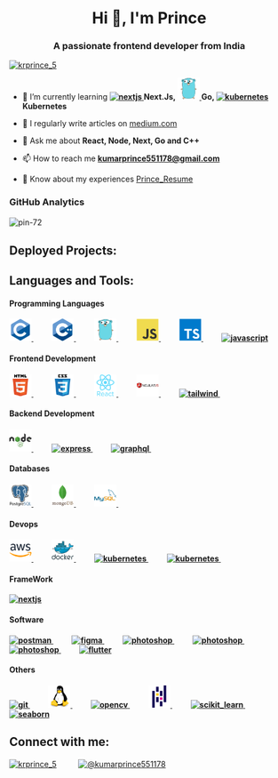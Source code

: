 <h1 align="center">Hi 👋, I'm Prince</h1>
<h3 align="center">A passionate frontend developer from India</h3>

<p align="left"> <a href="https://twitter.com/krprince_5" target="blank"><img src="https://img.shields.io/twitter/follow/krprince_5?logo=twitter&style=for-the-badge" alt="krprince_5" /></a> </p>

- 🌱 I’m currently learning **<a href="https://nextjs.org/" target="_blank" rel="noreferrer"> <img src="https://asset.brandfetch.io/id2alue-rx/iduLChSb1a.jpeg" alt="nextjs" width="40" height="40"/> </a> Next.Js, <a href="https://golang.org" target="_blank" rel="noreferrer"> <img src="https://raw.githubusercontent.com/devicons/devicon/master/icons/go/go-original.svg" alt="go" width="40" height="40"/> </a> Go, <a href="https://kubernetes.io" target="_blank" rel="noreferrer"> <img src="https://www.vectorlogo.zone/logos/kubernetes/kubernetes-icon.svg" alt="kubernetes" width="40" height="40"/> </a>Kubernetes**

- 📝 I regularly write articles on [medium.com](https://medium.com/@kumarprince551178)

- 💬 Ask me about **React, Node, Next, Go and C++**

- 📫 How to reach me **kumarprince551178@gmail.com**

- 📄 Know about my experiences [Prince_Resume](https://drive.google.com/file/d/10MUCtu8fKcq6JSo5g-d8K6HkHj3VD7Ff/view?usp=drive_link)

### GitHub Analytics
<p><img align="center" src="https://github-readme-stats.vercel.app/api/top-langs?username=ping-72&show_icons=true&locale=en&layout=compact" alt="pin-72" /></p>

<!-- BLOG-POST-LIST:START -->
<!-- BLOG-POST-LIST:END -->



<h2 align="left">Deployed Projects:</h2>



<h2 align="left">Languages and Tools:</h2>

<h4 align="left">Programming Languages<h4>
<a href="https://www.cprogramming.com/" target="_blank" rel="noreferrer"> <img src="https://raw.githubusercontent.com/devicons/devicon/master/icons/c/c-original.svg" alt="c" width="40" height="40"/> </a> 
&nbsp&nbsp&nbsp&nbsp&nbsp&nbsp&nbsp&nbsp&nbsp
<a href="https://www.w3schools.com/cpp/" target="_blank" rel="noreferrer"> <img src="https://raw.githubusercontent.com/devicons/devicon/master/icons/cplusplus/cplusplus-original.svg" alt="cplusplus" width="40" height="40"/> </a>
&nbsp&nbsp&nbsp&nbsp&nbsp&nbsp&nbsp&nbsp&nbsp
<a href="https://golang.org" target="_blank" rel="noreferrer"> <img src="https://raw.githubusercontent.com/devicons/devicon/master/icons/go/go-original.svg" alt="go" width="40" height="40"/> </a>
&nbsp&nbsp&nbsp&nbsp&nbsp&nbsp&nbsp&nbsp&nbsp
<a href="https://developer.mozilla.org/en-US/docs/Web/JavaScript" target="_blank" rel="noreferrer"> <img src="https://raw.githubusercontent.com/devicons/devicon/master/icons/javascript/javascript-original.svg" alt="javascript" width="40" height="40"/> </a> 
&nbsp&nbsp&nbsp&nbsp&nbsp&nbsp&nbsp&nbsp&nbsp
<a href="https://www.typescriptlang.org/" target="_blank" rel="noreferrer"> <img src="https://raw.githubusercontent.com/devicons/devicon/master/icons/typescript/typescript-original.svg" alt="typescript" width="40" height="40"/> </a> 
&nbsp&nbsp&nbsp&nbsp&nbsp&nbsp&nbsp&nbsp&nbsp
<a href="https://developer.mozilla.org/en-US/docs/Web/JavaScript" target="_blank" rel="noreferrer"> <img src="https://upload.wikimedia.org/wikipedia/commons/thumb/c/c3/Python-logo-notext.svg/1869px-Python-logo-notext.svg.png" alt="javascript" width="40" height="40"/> </a> 

  
<h4 align="left">Frontend Development<h4>
<a href="https://www.w3.org/html/" target="_blank" rel="noreferrer"> <img src="https://raw.githubusercontent.com/devicons/devicon/master/icons/html5/html5-original-wordmark.svg" alt="html5" width="40" height="40"/> </a> 
&nbsp&nbsp&nbsp&nbsp&nbsp&nbsp&nbsp&nbsp&nbsp
 <a href="https://www.w3schools.com/css/" target="_blank" rel="noreferrer"> <img src="https://raw.githubusercontent.com/devicons/devicon/master/icons/css3/css3-original-wordmark.svg" alt="css3" width="40" height="40"/> </a> 
&nbsp&nbsp&nbsp&nbsp&nbsp&nbsp&nbsp&nbsp&nbsp
<a href="https://reactjs.org/" target="_blank" rel="noreferrer"> <img src="https://raw.githubusercontent.com/devicons/devicon/master/icons/react/react-original-wordmark.svg" alt="react" width="40" height="40"/> </a> 
&nbsp&nbsp&nbsp&nbsp&nbsp&nbsp&nbsp&nbsp&nbsp
<a href="https://angular.io" target="_blank" rel="noreferrer"> <img src="https://raw.githubusercontent.com/devicons/devicon/master/icons/angularjs/angularjs-original-wordmark.svg" alt="angularjs" width="40" height="40"/> </a>
&nbsp&nbsp&nbsp&nbsp&nbsp&nbsp&nbsp&nbsp&nbsp
<a href="https://tailwindcss.com/" target="_blank" rel="noreferrer"> <img src="https://www.vectorlogo.zone/logos/tailwindcss/tailwindcss-icon.svg" alt="tailwind" width="40" height="40"/> </a>
&nbsp&nbsp&nbsp&nbsp&nbsp&nbsp&nbsp&nbsp&nbsp


<h4 align="left">Backend Development<h4>
<a href="https://nodejs.org" target="_blank" rel="noreferrer"> <img src="https://raw.githubusercontent.com/devicons/devicon/master/icons/nodejs/nodejs-original-wordmark.svg" alt="nodejs"  height="40"/> </a>
&nbsp&nbsp&nbsp&nbsp&nbsp&nbsp&nbsp&nbsp&nbsp
<a href="https://expressjs.com" target="_blank" rel="noreferrer"> <img src="https://encrypted-tbn0.gstatic.com/images?q=tbn:ANd9GcSzvhZCG5v-G7BOPv8RCuFYrxNu5pgJts4v3A&s" alt="express" width="40" height="40"/> </a>
&nbsp&nbsp&nbsp&nbsp&nbsp&nbsp&nbsp&nbsp&nbsp
<a href="https://graphql.org" target="_blank" rel="noreferrer"> <img src="https://www.vectorlogo.zone/logos/graphql/graphql-icon.svg" alt="graphql" width="40" height="40"/> </a> 
&nbsp&nbsp&nbsp&nbsp&nbsp&nbsp&nbsp&nbsp&nbsp
&nbsp&nbsp&nbsp&nbsp&nbsp&nbsp&nbsp&nbsp&nbsp

  
<h4 align="left">Databases<h4>
<a href="https://www.postgresql.org" target="_blank" rel="noreferrer"> <img src="https://raw.githubusercontent.com/devicons/devicon/master/icons/postgresql/postgresql-original-wordmark.svg" alt="postgresql" width="40" height="40"/> </a>
&nbsp&nbsp&nbsp&nbsp&nbsp&nbsp&nbsp&nbsp&nbsp
<a href="https://www.mongodb.com/" target="_blank" rel="noreferrer"> <img src="https://raw.githubusercontent.com/devicons/devicon/master/icons/mongodb/mongodb-original-wordmark.svg" alt="mongodb" width="40" height="40"/> </a>
&nbsp&nbsp&nbsp&nbsp&nbsp&nbsp&nbsp&nbsp&nbsp
<a href="https://www.mysql.com/" target="_blank" rel="noreferrer"> <img src="https://raw.githubusercontent.com/devicons/devicon/master/icons/mysql/mysql-original-wordmark.svg" alt="mysql" width="40" height="40"/> </a>
&nbsp&nbsp&nbsp&nbsp&nbsp&nbsp&nbsp&nbsp&nbsp
&nbsp&nbsp&nbsp&nbsp&nbsp&nbsp&nbsp&nbsp&nbsp

  
<h4 align="left">Devops<h4>
<a href="https://aws.amazon.com" target="_blank" rel="noreferrer"> <img src="https://raw.githubusercontent.com/devicons/devicon/master/icons/amazonwebservices/amazonwebservices-original-wordmark.svg" alt="aws" width="40" height="40"/> </a>  &nbsp&nbsp&nbsp&nbsp&nbsp&nbsp&nbsp&nbsp&nbsp
<a href="https://www.docker.com/" target="_blank" rel="noreferrer"> <img src="https://raw.githubusercontent.com/devicons/devicon/master/icons/docker/docker-original-wordmark.svg" alt="docker" width="40" height="40"/> </a>
&nbsp&nbsp&nbsp&nbsp&nbsp&nbsp&nbsp&nbsp&nbsp
<a href="https://kubernetes.io" target="_blank" rel="noreferrer"> <img src="https://www.vectorlogo.zone/logos/kubernetes/kubernetes-icon.svg" alt="kubernetes" width="40" height="40"/> </a>
&nbsp&nbsp&nbsp&nbsp&nbsp&nbsp&nbsp&nbsp&nbsp
<a href="https://kubernetes.io" target="_blank" rel="noreferrer"> <img src="https://www.vectorlogo.zone/logos/kubernetes/kubernetes-icon.svg" alt="kubernetes" width="40" height="40"/> </a>
&nbsp&nbsp&nbsp&nbsp&nbsp&nbsp&nbsp&nbsp&nbsp

  
<h4 align="left">FrameWork<h4>
<a href="https://nextjs.org/" target="_blank" rel="noreferrer"> <img src="https://asset.brandfetch.io/id2alue-rx/iduLChSb1a.jpeg" alt="nextjs" width="40" height="40"/> </a>


  
<h4 align="left">Software<h4>
<a href="https://postman.com" target="_blank" rel="noreferrer"> <img src="https://www.vectorlogo.zone/logos/getpostman/getpostman-icon.svg" alt="postman" width="40" height="40"/> </a>
&nbsp&nbsp&nbsp&nbsp&nbsp&nbsp&nbsp&nbsp&nbsp
<a href="https://www.figma.com/" target="_blank" rel="noreferrer"> <img src="https://www.vectorlogo.zone/logos/figma/figma-icon.svg" alt="figma" width="40" height="40"/> </a>
&nbsp&nbsp&nbsp&nbsp&nbsp&nbsp&nbsp&nbsp&nbsp
<a href="https://www.photoshop.com/en" target="_blank" rel="noreferrer"> <img src="https://upload.wikimedia.org/wikipedia/commons/thumb/6/62/Clion.svg/1200px-Clion.svg.png" alt="photoshop" width="40" height="40"/> </a>
&nbsp&nbsp&nbsp&nbsp&nbsp&nbsp&nbsp&nbsp&nbsp
  <a href="https://www.photoshop.com/en" target="_blank" rel="noreferrer"> <img src="https://www.svgrepo.com/show/303535/visual-studio-code-logo.svg" alt="photoshop" width="40" height="40"/> </a>
&nbsp&nbsp&nbsp&nbsp&nbsp&nbsp&nbsp&nbsp&nbsp
<a href="https://www.photoshop.com/en" target="_blank" rel="noreferrer"> <img src="https://www.svgrepo.com/show/452109/sublime-text.svg" alt="photoshop" width="40" height="40"/> </a>
&nbsp&nbsp&nbsp&nbsp&nbsp&nbsp&nbsp&nbsp&nbsp
<a href="https://flutter.dev" target="_blank" rel="noreferrer"> <img src="https://www.vectorlogo.zone/logos/flutterio/flutterio-icon.svg" alt="flutter" width="40" height="40"/> </a> 

  
<h4 align="left">Others<h4>
<a href="https://git-scm.com/" target="_blank" rel="noreferrer"> <img src="https://www.vectorlogo.zone/logos/git-scm/git-scm-icon.svg" alt="git" width="40" height="40"/> </a>
&nbsp&nbsp&nbsp&nbsp&nbsp&nbsp&nbsp&nbsp&nbsp
<a href="https://www.linux.org/" target="_blank" rel="noreferrer"> <img src="https://raw.githubusercontent.com/devicons/devicon/master/icons/linux/linux-original.svg" alt="linux" width="40" height="40"/> </a>
&nbsp&nbsp&nbsp&nbsp&nbsp&nbsp&nbsp&nbsp&nbsp
<a href="https://opencv.org/" target="_blank" rel="noreferrer"> <img src="https://www.vectorlogo.zone/logos/opencv/opencv-icon.svg" alt="opencv" width="40" height="40"/> </a>
&nbsp&nbsp&nbsp&nbsp&nbsp&nbsp&nbsp&nbsp&nbsp
<a href="https://pandas.pydata.org/" target="_blank" rel="noreferrer"> <img src="https://raw.githubusercontent.com/devicons/devicon/2ae2a900d2f041da66e950e4d48052658d850630/icons/pandas/pandas-original.svg" alt="pandas" width="40" height="40"/> </a>
&nbsp&nbsp&nbsp&nbsp&nbsp&nbsp&nbsp&nbsp&nbsp
<a href="https://scikit-learn.org/" target="_blank" rel="noreferrer"> <img src="https://upload.wikimedia.org/wikipedia/commons/0/05/Scikit_learn_logo_small.svg" alt="scikit_learn" width="40" height="40"/> </a>
&nbsp&nbsp&nbsp&nbsp&nbsp&nbsp&nbsp&nbsp&nbsp
<a href="https://seaborn.pydata.org/" target="_blank" rel="noreferrer"> <img src="https://seaborn.pydata.org/_images/logo-mark-lightbg.svg" alt="seaborn" width="40" height="40"/> </a> 


<h2 align="left">Connect with me:</h2>
<p align="left">
<a href="https://twitter.com/krprince_5" target="blank"><img align="center" src="https://raw.githubusercontent.com/rahuldkjain/github-profile-readme-generator/master/src/images/icons/Social/twitter.svg" alt="krprince_5" height="30" width="40" /></a>&nbsp&nbsp&nbsp&nbsp&nbsp&nbsp&nbsp&nbsp&nbsp
<a href="https://medium.com/@kumarprince551178" target="blank"><img align="center" src="https://raw.githubusercontent.com/rahuldkjain/github-profile-readme-generator/master/src/images/icons/Social/medium.svg" alt="@kumarprince551178" height="30" width="40" /></a>
</p>
